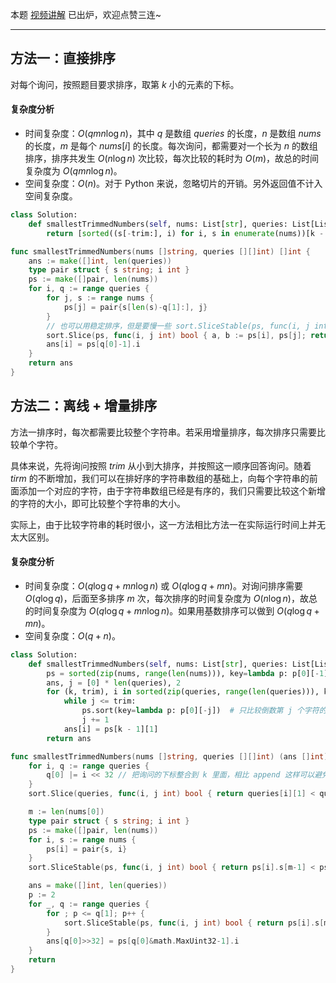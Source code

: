 本题 [视频讲解](https://www.bilibili.com/video/BV1GV4y1J7kc) 已出炉，欢迎点赞三连~

---

## 方法一：直接排序

对每个询问，按照题目要求排序，取第 $k$ 小的元素的下标。

#### 复杂度分析

- 时间复杂度：$O(qmn\log n)$，其中 $q$ 是数组 $\textit{queries}$ 的长度，$n$ 是数组 $\textit{nums}$ 的长度，$m$ 是每个 $\textit{nums}[i]$ 的长度。每次询问，都需要对一个长为 $n$ 的数组排序，排序共发生 $O(n\log n)$ 次比较，每次比较的耗时为 $O(m)$，故总的时间复杂度为 $O(qmn\log n)$。
- 空间复杂度：$O(n)$。对于 Python 来说，忽略切片的开销。另外返回值不计入空间复杂度。

```py [sol1-Python3]
class Solution:
    def smallestTrimmedNumbers(self, nums: List[str], queries: List[List[int]]) -> List[int]:
        return [sorted((s[-trim:], i) for i, s in enumerate(nums))[k - 1][1] for k, trim in queries]
```

```go [sol1-Go]
func smallestTrimmedNumbers(nums []string, queries [][]int) []int {
	ans := make([]int, len(queries))
	type pair struct { s string; i int }
	ps := make([]pair, len(nums))
	for i, q := range queries {
		for j, s := range nums {
			ps[j] = pair{s[len(s)-q[1]:], j}
		}
		// 也可以用稳定排序，但是要慢一些 sort.SliceStable(ps, func(i, j int) bool { return ps[i].s < ps[j].s })
		sort.Slice(ps, func(i, j int) bool { a, b := ps[i], ps[j]; return a.s < b.s || a.s == b.s && a.i < b.i })
		ans[i] = ps[q[0]-1].i
	}
	return ans
}
```

## 方法二：离线 + 增量排序

方法一排序时，每次都需要比较整个字符串。若采用增量排序，每次排序只需要比较单个字符。

具体来说，先将询问按照 $\textit{trim}$ 从小到大排序，并按照这一顺序回答询问。随着 $\textit{tirm}$ 的不断增加，我们可以在排好序的字符串数组的基础上，向每个字符串的前面添加一个对应的字符，由于字符串数组已经是有序的，我们只需要比较这个新增的字符的大小，即可比较整个字符串的大小。

实际上，由于比较字符串的耗时很小，这一方法相比方法一在实际运行时间上并无太大区别。

#### 复杂度分析

- 时间复杂度：$O(q\log q+mn\log n)$ 或 $O(q\log q+mn)$。对询问排序需要 $O(q\log q)$，后面至多排序 $m$ 次，每次排序的时间复杂度为 $O(n\log n)$，故总的时间复杂度为 $O(q\log q+mn\log n)$。如果用基数排序可以做到 $O(q\log q+mn)$。
- 空间复杂度：$O(q+n)$。

```py [sol1-Python3]
class Solution:
    def smallestTrimmedNumbers(self, nums: List[str], queries: List[List[int]]) -> List[int]:
        ps = sorted(zip(nums, range(len(nums))), key=lambda p: p[0][-1])  # 按照最后一个字符排序
        ans, j = [0] * len(queries), 2
        for (k, trim), i in sorted(zip(queries, range(len(queries))), key=lambda q: q[0][1]):  # 按 trim 排序
            while j <= trim:
                ps.sort(key=lambda p: p[0][-j])  # 只比较倒数第 j 个字符的大小
                j += 1
            ans[i] = ps[k - 1][1]
        return ans
```

```go [sol1-Go]
func smallestTrimmedNumbers(nums []string, queries [][]int) (ans []int) {
	for i, q := range queries {
		q[0] |= i << 32 // 把询问的下标整合到 k 里面，相比 append 这样可以避免扩容
	}
	sort.Slice(queries, func(i, j int) bool { return queries[i][1] < queries[j][1] }) // 按 trim 排序

	m := len(nums[0])
	type pair struct { s string; i int }
	ps := make([]pair, len(nums))
	for i, s := range nums {
		ps[i] = pair{s, i}
	}
	sort.SliceStable(ps, func(i, j int) bool { return ps[i].s[m-1] < ps[j].s[m-1] }) // 按照最后一个字符排序

	ans = make([]int, len(queries))
	p := 2
	for _, q := range queries {
		for ; p <= q[1]; p++ {
			sort.SliceStable(ps, func(i, j int) bool { return ps[i].s[m-p] < ps[j].s[m-p] }) // 只比较第 m-p 个字符的大小
		}
		ans[q[0]>>32] = ps[q[0]&math.MaxUint32-1].i
	}
	return
}
```
